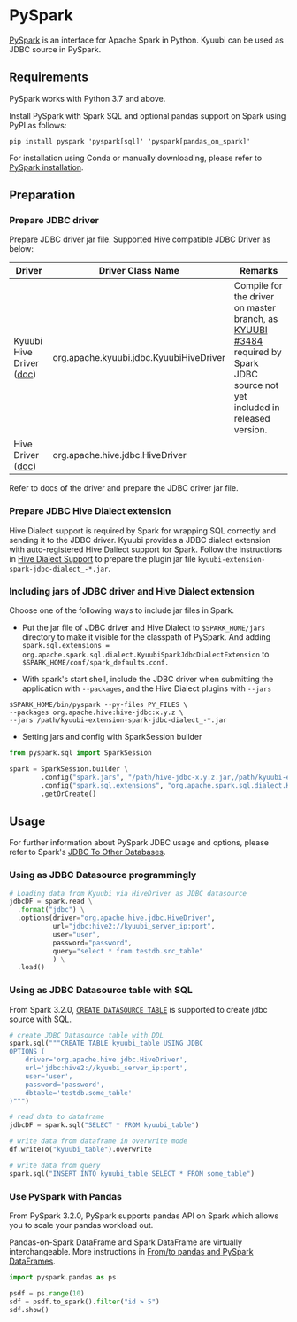 <!--
- Licensed to the Apache Software Foundation (ASF) under one or more
- contributor license agreements.  See the NOTICE file distributed with
- this work for additional information regarding copyright ownership.
- The ASF licenses this file to You under the Apache License, Version 2.0
- (the "License"); you may not use this file except in compliance with
- the License.  You may obtain a copy of the License at
-
-   http://www.apache.org/licenses/LICENSE-2.0
-
- Unless required by applicable law or agreed to in writing, software
- distributed under the License is distributed on an "AS IS" BASIS,
- WITHOUT WARRANTIES OR CONDITIONS OF ANY KIND, either express or implied.
- See the License for the specific language governing permissions and
- limitations under the License.
-->

# PySpark

[PySpark](https://spark.apache.org/docs/latest/api/python/index.html) is an interface for Apache Spark in Python. Kyuubi can be used as JDBC source in PySpark.

## Requirements

PySpark works with Python 3.7 and above.

Install PySpark with Spark SQL and optional pandas support on Spark using PyPI as follows:

```shell
pip install pyspark 'pyspark[sql]' 'pyspark[pandas_on_spark]'
```

For installation using Conda or manually downloading, please refer to [PySpark installation](https://spark.apache.org/docs/latest/api/python/getting_started/install.html).

## Preparation

### Prepare JDBC driver

Prepare JDBC driver jar file. Supported Hive compatible JDBC Driver as below:

|                        Driver                        |            Driver Class Name            |                                                                                  Remarks                                                                                   |
|------------------------------------------------------|-----------------------------------------|----------------------------------------------------------------------------------------------------------------------------------------------------------------------------|
| Kyuubi Hive Driver ([doc](../jdbc/kyuubi_jdbc.html)) | org.apache.kyuubi.jdbc.KyuubiHiveDriver | Compile for the driver on master branch, as [KYUUBI #3484](https://github.com/apache/kyuubi/pull/3485) required by Spark JDBC source not yet included in released version. |
| Hive Driver ([doc](../jdbc/hive_jdbc.html))          | org.apache.hive.jdbc.HiveDriver         |

Refer to docs of the driver and prepare the JDBC driver jar file.

### Prepare JDBC Hive Dialect extension

Hive Dialect support is required by Spark for wrapping SQL correctly and sending it to the JDBC driver. Kyuubi provides a JDBC dialect extension with auto-registered Hive Daliect support for Spark. Follow the instructions in [Hive Dialect Support](../../extensions/engines/spark/jdbc-dialect.html) to prepare the plugin jar file `kyuubi-extension-spark-jdbc-dialect_-*.jar`.

### Including jars of JDBC driver and Hive Dialect extension

Choose one of the following ways to include jar files in Spark.

- Put the jar file of JDBC driver and Hive Dialect to `$SPARK_HOME/jars` directory to make it visible for the classpath of PySpark. And adding `spark.sql.extensions = org.apache.spark.sql.dialect.KyuubiSparkJdbcDialectExtension` to `$SPARK_HOME/conf/spark_defaults.conf.`

- With spark's start shell, include the JDBC driver when submitting the application with `--packages`, and the Hive Dialect plugins with `--jars`

```
$SPARK_HOME/bin/pyspark --py-files PY_FILES \
--packages org.apache.hive:hive-jdbc:x.y.z \
--jars /path/kyuubi-extension-spark-jdbc-dialect_-*.jar 
```

- Setting jars and config with SparkSession builder

```python
from pyspark.sql import SparkSession

spark = SparkSession.builder \
        .config("spark.jars", "/path/hive-jdbc-x.y.z.jar,/path/kyuubi-extension-spark-jdbc-dialect_-*.jar") \
        .config("spark.sql.extensions", "org.apache.spark.sql.dialect.KyuubiSparkJdbcDialectExtension") \
        .getOrCreate()
```

## Usage

For further information about PySpark JDBC usage and options, please refer to Spark's [JDBC To Other Databases](https://spark.apache.org/docs/latest/sql-data-sources-jdbc.html).

### Using as JDBC Datasource programmingly

```python
# Loading data from Kyuubi via HiveDriver as JDBC datasource
jdbcDF = spark.read \
  .format("jdbc") \
  .options(driver="org.apache.hive.jdbc.HiveDriver",
           url="jdbc:hive2://kyuubi_server_ip:port",
           user="user",
           password="password",
           query="select * from testdb.src_table"
           ) \
  .load()
```

### Using as JDBC Datasource table with SQL

From Spark 3.2.0, [`CREATE DATASOURCE TABLE`](https://spark.apache.org/docs/latest/sql-ref-syntax-ddl-create-table-datasource.html) is supported to create jdbc source with SQL.

```python
# create JDBC Datasource table with DDL
spark.sql("""CREATE TABLE kyuubi_table USING JDBC
OPTIONS (
    driver='org.apache.hive.jdbc.HiveDriver',
    url='jdbc:hive2://kyuubi_server_ip:port',
    user='user',
    password='password',
    dbtable='testdb.some_table'
)""")

# read data to dataframe
jdbcDF = spark.sql("SELECT * FROM kyuubi_table")

# write data from dataframe in overwrite mode
df.writeTo("kyuubi_table").overwrite

# write data from query
spark.sql("INSERT INTO kyuubi_table SELECT * FROM some_table")
```

### Use PySpark with Pandas

From PySpark 3.2.0, PySpark supports pandas API on Spark which allows you to scale your pandas workload out.

Pandas-on-Spark DataFrame and Spark DataFrame are virtually interchangeable. More instructions in [From/to pandas and PySpark DataFrames](https://spark.apache.org/docs/latest/api/python/user_guide/pandas_on_spark/pandas_pyspark.html#pyspark).

```python
import pyspark.pandas as ps

psdf = ps.range(10)
sdf = psdf.to_spark().filter("id > 5")
sdf.show()
```


